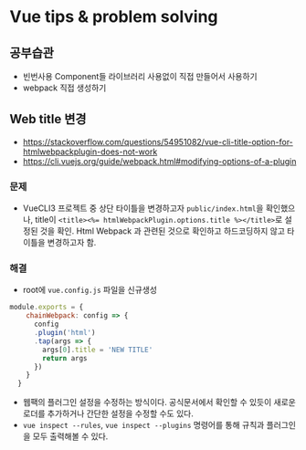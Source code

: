 # Vue tips & problem solving 
## 공부습관
- 빈번사용 Component들 라이브러리 사용없이 직접 만들어서 사용하기
- webpack 직접 생성하기


## Web title 변경 
- https://stackoverflow.com/questions/54951082/vue-cli-title-option-for-htmlwebpackplugin-does-not-work
- https://cli.vuejs.org/guide/webpack.html#modifying-options-of-a-plugin

### 문제
- VueCLI3 프로젝트 중 상단 타이틀을 변경하고자 `public/index.html`을 확인했으나, title이 `<title><%= htmlWebpackPlugin.options.title %></title>`로 설정된 것을 확인. Html Webpack 과 관련된 것으로 확인하고 하드코딩하지 않고 타이틀을 변경하고자 함.

### 해결
- root에 `vue.config.js` 파일을 신규생성 
```javascript
module.exports = {
    chainWebpack: config => {
      config
      .plugin('html')
      .tap(args => {
        args[0].title = 'NEW TITLE'
        return args
      })
    }
  }
```
- 웹팩의 플러그인 설정을 수정하는 방식이다. 공식문서에서 확인할 수 있듯이 새로운 로더를 추가하거나 간단한 설정을 수정할 수도 있다.
- `vue inspect --rules`, `vue inspect --plugins` 명령어를 통해 규칙과 플러그인을 모두 출력해볼 수 있다.


